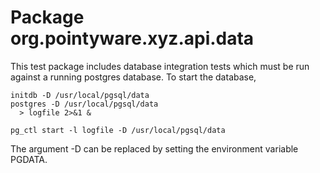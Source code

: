 # Package org.pointyware.xyz.api.data
This test package includes database integration tests which must be run against a running
postgres database. To start the database, 

```shell
initdb -D /usr/local/pgsql/data
postgres -D /usr/local/pgsql/data
  > logfile 2>&1 &
```

```shell
pg_ctl start -l logfile -D /usr/local/pgsql/data
```

The argument -D can be replaced by setting the environment variable PGDATA.
